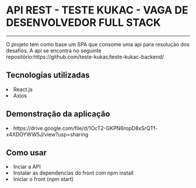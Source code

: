 <h1  >API REST - TESTE KUKAC - VAGA DE DESENVOLVEDOR FULL STACK</h1>
 <hr>
<p align="left">O projeto tem como base  um SPA que consome uma api para resolução dos desafios. A api se encontra no seguinte repositório:https://github.com/teste-kukac/teste-kukac-backend/</p>

<h2>Tecnologias utilizadas</h2>
<div style="display: inline_block">
  <li>React.js</li>
  <li>Axios</li>
</div>

<h2>Demonstração da aplicação </h2>
<li>https://drive.google.com/file/d/1OcT2-GKPN6ropD8xSrQTf-x4XDOYWW5J/view?usp=sharing</li>

<h2>Como usar</h2>
<div style="display: inline_block">
  <li>Inciar a API</li>
  <li>Instalar as dependencias do front com npm install</li>
  <li>Iniciar o front (npm start)</li>
 

